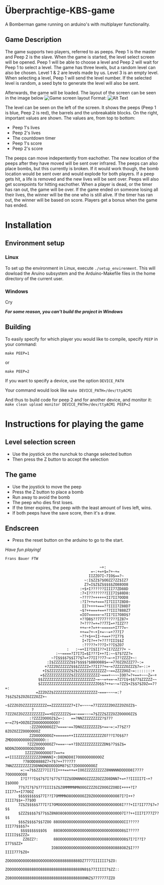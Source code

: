 # Überprachtige-KBS-game
A Bomberman game running on arduino's with multiplayer functionality.
## Game Description
The game supports two players, referred to as peeps. Peep 1 is the master and Peep 2 is the slave.
When the game is started, the level select screen will be opened. Peep 1 will be able to choose a level and Peep 2 will wait for Peep 1 to select a level. The game has three levels, but a random level can also be chosen. Level 1 & 2 are levels made by us. Level 3 is an empty level.
When selecting a level, Peep 1 will send the level number. If the selected level is random, a seed byte to generate the level will also be sent.

Afterwards, the game will be loaded. The layout of the screen can be seen in the image below
![Game screen layout](https://i.imgur.com/Zxvom9d.jpg)
Format: ![Alt Text](url)

The level can be seen on the left of the screen. It shows the peeps (Peep 1 is blue, Peep 2 is red), the barrels and the unbreakable blocks. On the right, important values are shown.
The values are, from top to bottom:
* Peep 1's lives
* Peep 2's lives
* The countdown timer
* Peep 1's score
* Peep 2's score

The peeps can move indepentently from eachother. The new location of the peeps after they have moved will be sent over infrared. The peeps can also place bombs, but this currently is broken. If it would work though, the bomb location would be sent over and would explode for both players. If a peep gets hit, a life is removed and the new lives will be sent over. Peeps will also get scorepoints for hitting eachother.
When a player is dead, or the timer has ran out, the game will be over. If the game ended on someone losing all their lives, the winner will be the one who is still alive. If the timer has ran out, the winner will be based on score. Players get a bonus when the game has ended.

# Installation
## Environment setup
### Linux
To set up the environment in Linux, execute `./setup_envirenment`.
This will dowload the Aruino subsystem and the Arduino-Makefile files in the home directory of the current user.
### Windows
Cry

_**For some reason, you can't build the project in Windows**_
## Building

To easily specify for which player you would like to compile, specify `PEEP` in your command:

`make PEEP=1`

or

`make PEEP=2`

If you want to specify a device, use the option `DEVICE_PATH`

Your command would look like
`make DEVICE_PATH=/dev/ttyACM1`

And thus to build code for peep 2 and for another device, and monitor it:
`make clean upload monitor DEVICE_PATH=/dev/ttyACM1 PEEP=2`

# Instructions for playing the game
## Level selection screen
* Use the joystick on the nunchuk to change selected button
* Then press the Z button to accept the selection
## The game
* Use the joystick to move the peep
* Press the Z button to place a bomb
* Run away to avoid the bomb
* The peep who dies first loses.
* If the timer expires, the peep with the least amount of lives left, wins.
* If both peeps have the save score, then it's a draw.
## Endscreen
* Press the reset button on the arduino to go to the start.



_Have fun playing!_



```
Frans Bauer FTW
                                                                                
                                           ~+:                                  
                                       =~:+=+$=?+~+=                            
                                      IIZZO7I~7IO$==?~                          
                                    ~:I$ZZ$7$OOZZ7ZZ$IZ7                        
                                    Z7=I$Z$Z$$$$$ZO88OO8                        
                                  :+$+I??????IIII77ZD88D                        
                                  :7+I????????III7I$88D8:                       
                                  ~?????++++++II7II7OOD8                        
                                  :?I?++=+===?I7III7Z8D8~                       
                                   II?++++===??IIII7Z88D7                       
                                  ~$?++===+==+??III7888Z7                       
                                  =IO7=====~=?II?II7O8O$?                       
                                  +??D8$??7777??7??IZ87+                        
                                  ?+????=+=??77I=+?IZZ??                        
                                  ++=~+?=++~=====+I777=~                        
                                  ++==?+~+I+=~~=+?77I7                          
                                  ~??+$++II~+==+??I77$                          
                                   I+7I?++?+????III$$Z                          
                                   :?????+???I+??I$ZO7                          
                            :   :~=+II?I$II??+II7ZZZ77+ ~                       
                       :~~====?I7I7I=$I???I++?I:~~$7$7ZZ?=                      
                     ~?I$$$$7$$I77$7=+77II??77~=~+I7?ZZZZ+~:                    
                   :I$ZZZZZZZZ$$7$$$$?$88OO88$=~=77OZZOZZZ77~:=                 
                  +7ZZZOZZZZZZ$$$ZZZZZ=?7II7?+=~=7ZZZZZOZZZ$7=~::+              
                 +I$ZZZZZZZZZZ$Z$ZZZZZZZZZZZZZ~~==ZZZZOOZ~=::::::::+            
                =$ZZZZZZZZZZZZ$ZZZZZZZZZZZZ~===+~~~~IOO?=?+==+~~~Z=~+           
               $$ZZZZZZZZZZZZZZZZZZZZZZZZ~=~~=+==~=7Z7I$+$$77$ZZZZZ~~          
               $ZZZZZZZZZZZZZZZZZZZZZZZZZZO$$?++=~~=?ZZ$+Z$$7$ZOZ==7?=:         
              =ZZZOZZ$ZZZZZZZZZZZZZZZZZZZZ~===~~~~=:?7$$Z$Z$ZOZOZZZOZZ+~        
             ~$ZZZOZOZZZZZZZZZZZ==ZZZZZZZZZ7+I7=~~~~=77ZZZZZZOOZZZOZOZZ$~       
            ?7ZZZOZZOZZZZZZZZZZ==+OZZZZZZZ$==~===~~~=7$ZZZ$ZZZOZZOOOOOZZ$       
           :?ZZZZOOOOZ$Z=~:   ==?NNZZZZZZZZZ?$77?=~=Z7$+OOZOZZOOOOOOOOOOO?      
           :ZZZOOOOOOZZ?====~==7DNOZZZZZZZZ$+==~=:=77$Z?7 8ZOZOZZZOOOOOOOZ      
           ZZOOOOOOOOZ+======++IIZZZZZZZZZZZZO7??I7O$$7?ZMDDOOOOOOOOZOOOOO::    
          ?ZZZOOOOOOOZ7+===~~=+?IDZZZZZZZZZZZDN$?7$$Z$= NDDNZOOOOOOOOZOOOO      
         IZZZZOOOOOOO77==+=  =+IIIZZZZZZZZZZZONNNNI+:D8DNDD8I7OOOOOOOOOOOZ      
        ?78ODD8888Z7+7$?++7???7?7NNZZZZZZZZZZODNNDNDDDDDDM87$I7ZOOOOOOOOOZ      
       =:~=7$$ZZZ77II7II+++==++=+IOOZZZZZZZZZZ8NNNNNDDDDD8I777?7OOOOOOOO8       
       I?I???I$$7$7I?$77$77ZZ$ODNNNOOZZZZZOZZZO8DNN7+=+??IIIII7I~+?I$OOOO       
      77$7I7$7$777IIII$Z$Z8MMMMNMNOOOZZZZOZZOOOZZO8DI++++?I?III77=+I77OOZ       
      $$$$$$$$$$77I??I7OMMMNO8OOOOOOZZOZOOOOOOOOOOO87I?I++?IIII7$$+~77$OO       
      7Z$Z$$$$$777I?I7OMOOOOOOOOOOOOOZOOOOOOOOOOOOOO8I???+II?II777$7=?$$        
      $ZZZ$$$$7$77$$Z8N8O8O8OOOOOOOOOOOOOOOOOOOOOOOOO7I??++III7I777Z7?$$        
      $$$Z$$$$7$$7ZOO 88OO8OOOOOOOOOOOOOOOOOOOOOOOOOOOII?????III77$$$$7+        
       $$$$$$$$$$O$   88O8OOOOOOOOOOOOOOOOOOOOOOOOOOO8$I?????IIIII$$ZZZ=        
        ZZOZZ?:       88OOOOOOOOOOOOOOOOOOOOO88OOOOOOO8$7I?I??I?I77$$ZZ+        
                     IO8OOOOOOOOOOOOOOOOOOOOOOO8OO888O8Z$I???IIII777$ZO+        
                     ZOOOOOOOOOOO88OOOOOO8OOO8888888888DZ7777IIIIII7$ZO:        
                     ZOOOOOOOO88888OO8888888888888888888N8$$77IIIII7$ZZ::       
                     ZO8OOOO8888888O888888888888888888888NNZ$7777777ZZO         
```

